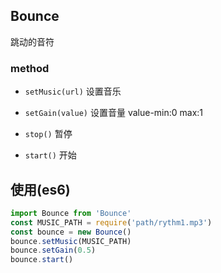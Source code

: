 ## Bounce
跳动的音符

### method

- `setMusic(url)`
设置音乐

- `setGain(value)`
设置音量 value-min:0 max:1

- `stop()`
暂停

- `start()`
开始

## 使用(es6)

```js
import Bounce from 'Bounce'
const MUSIC_PATH = require('path/rythm1.mp3')
const bounce = new Bounce()
bounce.setMusic(MUSIC_PATH)
bounce.setGain(0.5)
bounce.start()

```